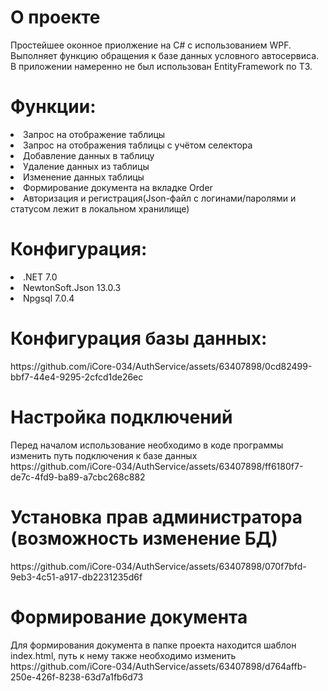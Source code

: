 <h1>О проекте</h1>
<div>Простейшее оконное приолжение на C# с использованием WPF.
Выполняет функцию обращения к базе данных условного автосервиса.
В приложении намеренно не был использован EntityFramework по ТЗ.
</div>
<h1>Функции:</h1>
<li>Запрос на отображение таблицы</li>
<li>Запрос на отображения таблицы с учётом селектора</li>
<li>Добавление данных в таблицу</li>
<li>Удаление данных из таблицы</li>
<li>Изменение данных таблицы</li>
<li>Формирование документа на вкладке Order</li>
<li>Авторизация и регистрация(Json-файл с логинами/паролями и статусом лежит в локальном хранилище)</li>
<h1>Конфигурация:</h1> 
<li>.NET 7.0 </li>
<li>NewtonSoft.Json 13.0.3</li>
<li>Npgsql 7.0.4</li>
<h1>Конфигурация базы данных:</h1> 
https://github.com/iCore-034/AuthService/assets/63407898/0cd82499-bbf7-44e4-9295-2cfcd1de26ec
<h1>Настройка подключений</h1>
<div>Перед началом использование необходимо в коде программы изменить путь подключения к базе данных</div>
<div>https://github.com/iCore-034/AuthService/assets/63407898/ff6180f7-de7c-4fd9-ba89-a7cbc268c882</div>
<h1>Установка прав администратора (возможность изменение БД)</h1>
<div></div>https://github.com/iCore-034/AuthService/assets/63407898/070f7bfd-9eb3-4c51-a917-db2231235d6f
</div>
<h1>Формирование документа</h1>
<div>Для формирования документа в папке проекта находится шаблон index.html, путь к нему также необходимо изменить
https://github.com/iCore-034/AuthService/assets/63407898/d764affb-250e-426f-8238-63d7a1fb6d73
</div>
